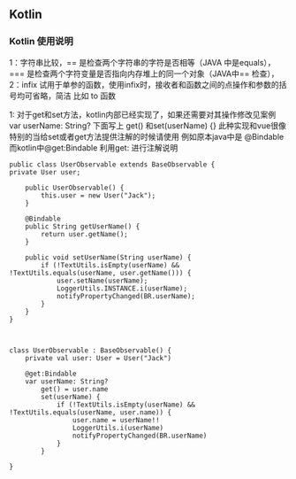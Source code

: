 ## Kotlin

### Kotlin 使用说明  
1：字符串比较，== 是检查两个字符串的字符是否相等（JAVA 中是equals），=== 是检查两个字符变量是否指向内存堆上的同一个对象（JAVA中== 检查），
2：infix 试用于单参的函数，使用infix时，接收者和函数之间的点操作和参数的括号均可省略，简洁 比如 to 函数

1: 对于get和set方法，kotlin内部已经实现了，如果还需要对其操作修改见案例   var userName: String? 下面写上 get() 和set(userName) {} 此种实现和vue很像
特别的当给set或者get方法提供注解的时候请使用 例如原本java中是 @Bindable而kotlin中@get:Bindable 利用get: 进行注解说明
```
public class UserObservable extends BaseObservable {
private User user;

    public UserObservable() {
        this.user = new User("Jack");
    }

    @Bindable
    public String getUserName() {
        return user.getName();
    }

    public void setUserName(String userName) {
        if (!TextUtils.isEmpty(userName) && !TextUtils.equals(userName, user.getName())) {
            user.setName(userName);
            LoggerUtils.INSTANCE.i(userName);
            notifyPropertyChanged(BR.userName);
        }
    }
}



class UserObservable : BaseObservable() {
    private val user: User = User("Jack")

    @get:Bindable
    var userName: String?
        get() = user.name
        set(userName) {
            if (!TextUtils.isEmpty(userName) && !TextUtils.equals(userName, user.name)) {
                user.name = userName!!
                LoggerUtils.i(userName)
                notifyPropertyChanged(BR.userName)
            }
        }

}

```